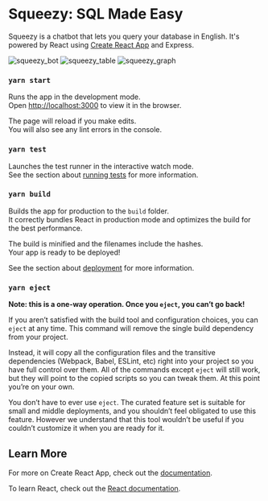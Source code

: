 # Squeezy: SQL Made Easy

Squeezy is a chatbot that lets you query your database in English. It's powered by React using [Create React App](https://github.com/facebook/create-react-app) and Express. 

![squeezy_bot](https://user-images.githubusercontent.com/53973430/101378238-dd051800-3880-11eb-84fe-e3f9229de321.png)
![squeezy_table](https://user-images.githubusercontent.com/53973430/101378254-e0000880-3880-11eb-96cb-fe93d9168428.png)
![squeezy_graph](https://user-images.githubusercontent.com/53973430/101378257-e1c9cc00-3880-11eb-8dfb-64d4aa22e3f3.png)



### `yarn start`

Runs the app in the development mode.<br />
Open [http://localhost:3000](http://localhost:3000) to view it in the browser.

The page will reload if you make edits.<br />
You will also see any lint errors in the console.

### `yarn test`

Launches the test runner in the interactive watch mode.<br />
See the section about [running tests](https://facebook.github.io/create-react-app/docs/running-tests) for more information.

### `yarn build`

Builds the app for production to the `build` folder.<br />
It correctly bundles React in production mode and optimizes the build for the best performance.

The build is minified and the filenames include the hashes.<br />
Your app is ready to be deployed!

See the section about [deployment](https://facebook.github.io/create-react-app/docs/deployment) for more information.

### `yarn eject`

**Note: this is a one-way operation. Once you `eject`, you can’t go back!**

If you aren’t satisfied with the build tool and configuration choices, you can `eject` at any time. This command will remove the single build dependency from your project.

Instead, it will copy all the configuration files and the transitive dependencies (Webpack, Babel, ESLint, etc) right into your project so you have full control over them. All of the commands except `eject` will still work, but they will point to the copied scripts so you can tweak them. At this point you’re on your own.

You don’t have to ever use `eject`. The curated feature set is suitable for small and middle deployments, and you shouldn’t feel obligated to use this feature. However we understand that this tool wouldn’t be useful if you couldn’t customize it when you are ready for it.

## Learn More

For more on Create React App, check out the [documentation](https://facebook.github.io/create-react-app/docs/getting-started).

To learn React, check out the [React documentation](https://reactjs.org/).
